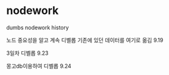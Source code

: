 # nodework

dumbs nodework history

노드 중요성을 알고 계속 디벨롭 기존에 있던 데이터를 여기로 옮김 9.19

3일차 디벨롭 9.23

몽고db이용하여 디벨롭 9.24
